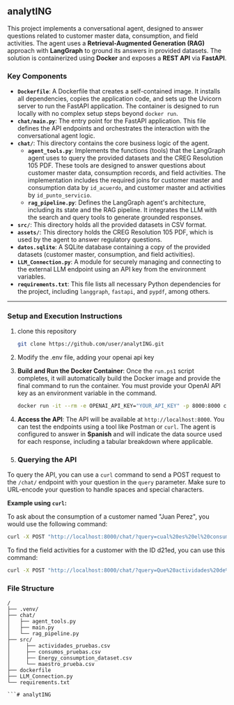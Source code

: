 ## analytING

This project implements a conversational agent, designed to answer questions related to customer master data, consumption, and field activities. The agent uses a **Retrieval-Augmented Generation (RAG)** approach with **LangGraph** to ground its answers in provided datasets. The solution is containerized using **Docker** and exposes a **REST API** via **FastAPI**.

### Key Components

* **`Dockerfile`**: A Dockerfile that creates a self-contained image. It installs all dependencies, copies the application code, and sets up the Uvicorn server to run the FastAPI application. The container is designed to run locally with no complex setup steps beyond `docker run`.
* **`chat/main.py`**: The entry point for the FastAPI application. This file defines the API endpoints and orchestrates the interaction with the conversational agent logic.
* **`chat/`**: This directory contains the core business logic of the agent.
    * **`agent_tools.py`**: Implements the functions (tools) that the LangGraph agent uses to query the provided datasets and the CREG Resolution 105 PDF. These tools are designed to answer questions about customer master data, consumption records, and field activities. The implementation includes the required joins for customer master and consumption data by `id_acuerdo`, and customer master and activities by `id_punto_servicio`.
    * **`rag_pipeline.py`**: Defines the LangGraph agent's architecture, including its state and the RAG pipeline. It integrates the LLM with the search and query tools to generate grounded responses.
* **`src/`**: This directory holds all the provided datasets in CSV format.
* **`assets/`**: This directory holds the CREG Resolution 105 PDF, which is used by the agent to answer regulatory questions.
* **`datos.sqlite`**: A SQLite database containing a copy of the provided datasets (customer master, consumption, and field activities).
* **`LLM_Connection.py`**: A module for securely managing and connecting to the external LLM endpoint using an API key from the environment variables.
* **`requirements.txt`**: This file lists all necessary Python dependencies for the project, including `langgraph`, `fastapi`, and `pypdf`, among others.

---

### Setup and Execution Instructions 

1. clone this repository
    ```bash
    git clone https://github.com/user/analytING.git
    ```
2.  Modify the .env file, adding your openai api key
3.  **Build and Run the Docker Container**: Once the `run.ps1` script completes, it will automatically build the Docker image and provide the final command to run the container. You must provide your OpenAI API key as an environment variable in the command.
    ```bash
    docker run -it --rm -e OPENAI_API_KEY="YOUR_API_KEY" -p 8000:8000 chatbot-app
    ```
4.  **Access the API**: The API will be available at `http://localhost:8000`. You can test the endpoints using a tool like Postman or `curl`. The agent is configured to answer in **Spanish** and will indicate the data source used for each response, including a tabular breakdown where applicable.

4. ### Querying the API

To query the API, you can use a `curl` command to send a POST request to the `/chat/` endpoint with your question in the `query` parameter. Make sure to URL-encode your question to handle spaces and special characters.

**Example using `curl`:**

To ask about the consumption of a customer named "Juan Perez", you would use the following command:

```bash
curl -X POST "http://localhost:8000/chat/?query=cual%20es%20el%20consumo%20de%20Juan%20Perez%3F" -H "accept: application/json"
```

To find the field activities for a customer with the ID d21ed, you can use this command:

```bash
curl -X POST "http://localhost:8000/chat/?query=Que%20actividades%20de%20campo%20se%20han%20realizado%20para%20el%20cliente%20con%20el%20ID%20de%20acuerdo%20d21ed%3F" -H "accept: application/json"
```


### File Structure 

```
/
├── .venv/
├── chat/
│   ├── agent_tools.py
│   ├── main.py
│   └── rag_pipeline.py
├── src/
│     ├── actividades_pruebas.csv 
│     ├── consumos_pruebas.csv        
│     ├── Energy_consumption_dataset.csv     
│     └── maestro_prueba.csv 
├── dockerfile
├── LLM_Connection.py
└── requirements.txt           

```# analytING
